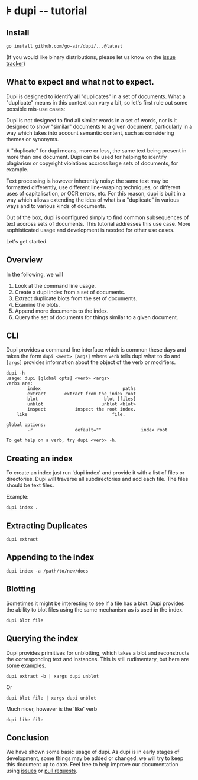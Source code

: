 # ⊧ dupi -- tutorial

## Install

```
go install github.com/go-air/dupi/...@latest
```

(If you would like binary distributions, please let us know on the 
[issue tracker](https://github.com/go-air/dupi/issues))

## What to expect and what not to expect.

Dupi is designed to identify all "duplicates" in a set of documents.  What a
"duplicate" means in this context can vary a bit, so let's first rule out some
possible mis-use cases:

Dupi is not designed to find all similar words in a set of words, nor is it
designed to show "similar" documents to a given document, particularly in a way
which takes into account semantic content, such as considering themes or 
synonyms.

A "duplicate" for dupi means, more or less, the same text being present in more
than one document.  Dupi can be used for helping to identify plagiarism or
copyright violations accross large sets of documents, for example.

Text processing is however inherently noisy: the same text may be formatted
differently, use different line-wraping techniques, or different uses of
capitalisation, or OCR errors, etc.  For this reason, dupi is built in a way
which allows extending the idea of what is a "duplicate" in various ways and to
various kinds of documents.  

Out of the box, dupi is configured simply to find common subsequences of text
accross sets of documents.  This tutorial  addresses this use case.  More
sophisticated usage and development is needed for other use cases.

Let's get started.

## Overview

In the following, we will

1. Look at the command line usage.
1. Create a dupi index from a set of documents.
1. Extract duplicate blots from the set of documents.
1. Examine the blots.
1. Append more documents to the index.
1. Query the set of documents for things similar to a given document.

## CLI

Dupi provides a command line interface which is common these days and
takes the form `dupi <verb> [args]` where `verb` tells dupi what to do
and `[args]` provides information about the object of the verb or modifiers.

```
dupi -h
usage: dupi [global opts] <verb> <args>
verbs are:
        index                               paths
        extract       extract from the index root
        blot                         blot [files]
        unblot                      unblot <blot>
        inspect           inspect the root index.
	like                                file.

global options:
        -r                default=""               index root

To get help on a verb, try dupi <verb> -h.
```

## Creating an index

To create an index just run 'dupi index' and provide it with a list of 
files or directories.  Dupi will traverse all subdirectories and add
each file.  The files should be text files.

Example:
```
dupi index .
```

## Extracting Duplicates

```
dupi extract
```

## Appending to the index

```
dupi index -a /path/to/new/docs
```

## Blotting

Sometimes it might be interesting to see if a file has a blot.  Dupi
provides the ability to blot files using the same mechanism as is
used in the index.

```
dupi blot file
```


## Querying the index

Dupi provides primitives for unblotting, which takes a blot and
reconstructs the corresponding text and instances.  This is still
rudimentary, but here are some examples.

```
dupi extract -b | xargs dupi unblot
```

Or 

```
dupi blot file | xargs dupi unblot
```

Much nicer, however is the 'like' verb

```
dupi like file
```

## Conclusion

We have shown some basic usage of dupi.  As dupi is in early stages 
of development, some things may be added or changed, we will try to
keep this document up to date.   Feel free to help improve our
documentation using [issues](https://github.com/go-air/dupi/issues) or 
[pull requests](https://github.com/go-air/dupi/pulls).





